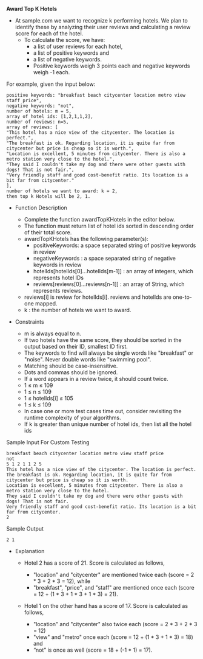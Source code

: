 **Award Top K Hotels**

* At sample.com we want to recognize k performing hotels. We plan to identify these by analyzing their user reviews and calculating a review score for each of the hotel.
    * To calculate the score, we have:
        * a list of user reviews for each hotel, 
        * a list of positive keywords and 
        * a list of negative keywords. 
        * Positive keywords weigh 3 points each and negative keywords weigh -1 each.
  
For example, given the input below:

    positive keywords: "breakfast beach citycenter location metro view staff price",
    negative keywords: "not",
    number of hotels: m = 5,
    array of hotel ids: [1,2,1,1,2],
    number of reviews: n=5,
    array of reviews: [
    "This hotel has a nice view of the citycenter. The location is perfect.",  
    "The breakfast is ok. Regarding location, it is quite far from citycenter but price is cheap so it is worth.",
    "Location is excellent, 5 minutes from citycenter. There is also a metro station very close to the hotel.",
    "They said I couldn't take my dog and there were other guests with dogs! That is not fair.",
    "Very friendly staff and good cost-benefit ratio. Its location is a bit far from citycenter."
    ],
    number of hotels we want to award: k = 2,
    then top k Hotels will be 2, 1.
  
* Function Description
    * Complete the function awardTopKHotels in the editor below.
    * The function must return list of hotel ids sorted in descending order of their total score.
    * awardTopKHotels has the following parameter(s):
      * positiveKeywords:   a space separated string of positive keywords in review
      * negativeKeywords :   a space separated string of negative keywords in review
      * hotelIds[hotelIds[0]...hotelIds[m-1]] :   an array of integers, which represents hotel IDs
      * reviews[reviews[0]...reviews[n-1]] :   an array of String, which represents reviews.
    * reviews[i] is review for hotelIds[i]. reviews and hotelIds are one-to-one mapped.
    * k :  the number of hotels we want to award.
  
* Constraints
    * m is always equal to n.
    * If two hotels have the same score, they should be sorted in the output based on their ID, smallest ID first.
    * The keywords to find will always be single words like "breakfast"  or "noise". Never double words like "swimming pool".
    * Matching should be case-insensitive.
    * Dots and commas should be ignored.
    * If a word appears in a review twice, it should count twice.
    * 1 ≤  m  ≤ 109
    * 1 ≤  n  ≤ 109
    * 1 ≤  hotelIds[i]  ≤ 105
    * 1 ≤  k  ≤ 109
    * In case one or more test cases time out, consider revisiting the runtime complexity of your algorithms.
    * If k is greater than unique number of hotel ids, then list all the hotel ids
  
Sample Input For Custom Testing

    breakfast beach citycenter location metro view staff price
    not
    5 1 2 1 1 2 5
    This hotel has a nice view of the citycenter. The location is perfect.
    The breakfast is ok. Regarding location, it is quite far from citycenter but price is cheap so it is worth.
    Location is excellent, 5 minutes from citycenter. There is also a metro station very close to the hotel.
    They said I couldn't take my dog and there were other guests with dogs! That is not fair.
    Very friendly staff and good cost-benefit ratio. Its location is a bit far from citycenter.
    2
  
Sample Output

    2 1

* Explanation
    * Hotel 2 has a score of 21. Score is calculated as follows,
        * "location" and "citycenter" are mentioned twice each (score = 2 * 3 + 2 * 3 = 12), while
        * "breakfast", "price", and "staff" are mentioned once each (score = 12 + (1 * 3 + 1 * 3 + 1 * 3) = 21).  
  
    * Hotel 1 on the other hand has a score of 17. Score is calculated as follows,
        * "location" and "citycenter" also twice each (score = 2 * 3 + 2 * 3 = 12)  
        * "view" and "metro" once each (score = 12 + (1 * 3 + 1 * 3) = 18) and
        * “not” is once as well (score = 18 + (-1 * 1) = 17).